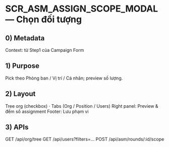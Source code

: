 # SCR_ASM_ASSIGN_SCOPE_MODAL — Chọn đối tượng

## 0) Metadata
Context: từ Step1 của Campaign Form

## 1) Purpose
Pick theo Phòng ban / Vị trí / Cá nhân; preview số lượng.

## 2) Layout
Tree org (checkbox) · Tabs (Org / Position / Users)
Right panel: Preview & đếm số assignment
Footer: Lưu phạm vi

## 3) APIs
GET /api/org/tree
GET /api/users?filters=...
POST /api/asm/rounds/:id/scope
